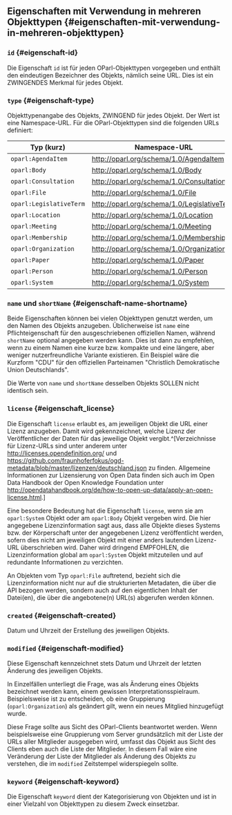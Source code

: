 ## Eigenschaften mit Verwendung in mehreren Objekttypen {#eigenschaften-mit-verwendung-in-mehreren-objekttypen}

### `id` {#eigenschaft-id}

Die Eigenschaft `id` ist für jeden OParl-Objekttypen vorgegeben
und enthält den eindeutigen Bezeichner des Objekts, nämlich seine URL.
Dies ist ein ZWINGENDES Merkmal für jedes Objekt.

### `type` {#eigenschaft-type}

Objekttypenangabe des Objekts, ZWINGEND für jedes Objekt. Der Wert ist
eine Namespace-URL. Für die OParl-Objekttypen sind die folgenden URLs
definiert:

Typ (kurz)               | Namespace-URL
-------------------------|-------------------------------------------
`oparl:AgendaItem`       |http://oparl.org/schema/1.0/AgendaItem
`oparl:Body`             |http://oparl.org/schema/1.0/Body
`oparl:Consultation`     |http://oparl.org/schema/1.0/Consultation
`oparl:File`             |http://oparl.org/schema/1.0/File
`oparl:LegislativeTerm`  |http://oparl.org/schema/1.0/LegislativeTerm
`oparl:Location`         |http://oparl.org/schema/1.0/Location
`oparl:Meeting`          |http://oparl.org/schema/1.0/Meeting
`oparl:Membership`       |http://oparl.org/schema/1.0/Membership
`oparl:Organization`     |http://oparl.org/schema/1.0/Organization
`oparl:Paper`            |http://oparl.org/schema/1.0/Paper
`oparl:Person`           |http://oparl.org/schema/1.0/Person
`oparl:System`           |http://oparl.org/schema/1.0/System

### `name` und `shortName` {#eigenschaft-name-shortname}

Beide Eigenschaften können bei vielen Objekttypen genutzt werden, um den
Namen des Objekts anzugeben. Üblicherweise ist `name` eine Pflichteigenschaft
für den ausgeschriebenen offiziellen Namen, während `shortName` optional
angegeben werden kann. Dies ist dann zu empfehlen, wenn zu einem Namen eine
kurze bzw. kompakte und eine längere, aber weniger nutzerfreundliche Variante
existieren. Ein Beispiel wäre die Kurzform "CDU" für den offiziellen
Parteinamen "Christlich Demokratische Union Deutschlands".

Die Werte von `name` und `shortName` desselben Objekts SOLLEN nicht identisch sein.

### `license` {#eigenschaft_license}

Die Eigenschaft `license` erlaubt es, am jeweiligen Objekt die URL einer Lizenz
anzugeben. Damit wird gekennzeichnet, welche Lizenz der Veröffentlicher der
Daten für das jeweilige Objekt vergibt.^[Verzeichnisse für Lizenz-URLs sind
unter anderem unter <http://licenses.opendefinition.org/> und 
<https://github.com/fraunhoferfokus/ogd-metadata/blob/master/lizenzen/deutschland.json>
zu finden. Allgemeine Informationen zur Lizensierung von Open Data finden sich auch
im Open Data Handbook der Open Knowledge Foundation unter
<http://opendatahandbook.org/de/how-to-open-up-data/apply-an-open-license.html>.]

Eine besondere Bedeutung hat die Eigenschaft `license`, wenn sie am `oparl:System` Objekt oder am `oparl:Body`
Objekt vergeben wird. Die hier angegebene Lizenzinformation sagt aus, dass alle
Objekte dieses Systems bzw. der Körperschaft unter der angegebenen Lizenz veröffentlicht werden, sofern
dies nicht am jeweiligen Objekt mit einer anders lautenden Lizenz-URL überschrieben
wird. Daher wird dringend EMPFOHLEN, die Lizenzinformation global am `oparl:System`
Objekt mitzuteilen und auf redundante Informationen zu verzichten.

An Objekten vom Typ `oparl:File` auftretend, bezieht sich die Lizenzinformation
nicht nur auf die strukturierten Metadaten, die über die API bezogen werden, sondern
auch auf den eigentlichen Inhalt der Datei(en), die über die angebotene(n) URL(s)
abgerufen werden können.

### `created` {#eigenschaft-created}

Datum und Uhrzeit der Erstellung des jeweiligen Objekts.

### `modified` {#eigenschaft-modified}

Diese Eigenschaft kennzeichnet stets Datum und Uhrzeit der letzten Änderung des
jeweiligen Objekts.

In Einzelfällen unterliegt die Frage, was als Änderung eines Objekts bezeichnet werden
kann, einem gewissen Interpretationsspielraum. Beispielsweise ist zu entscheiden,
ob eine Gruppierung (`oparl:Organization`) als geändert gilt, wenn ein neues Mitglied 
hinzugefügt wurde.

Diese Frage sollte aus Sicht des OParl-Clients beantwortet werden. Wenn beispielsweise
eine Gruppierung vom Server grundsätzlich mit der Liste der URLs aller Mitglieder ausgegeben
wird, umfasst das Objekt aus Sicht des Clients eben auch die Liste der Mitglieder. In diesem
Fall wäre eine Veränderung der Liste der Mitglieder als Änderung des Objekts zu verstehen,
die im `modified` Zeitstempel widerspiegeln sollte.

### `keyword` {#eigenschaft-keyword}

Die Eigenschaft `keyword` dient der Kategorisierung von Objekten und ist in
einer Vielzahl von Objekttypen zu diesem Zweck einsetzbar.

